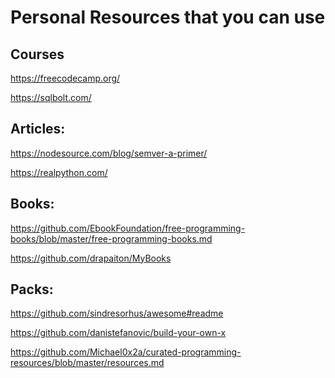 # Personal Resources that you can use

<!-- courses -->
<!-- articles -->
<!-- books -->

## **Courses**

https://freecodecamp.org/

https://sqlbolt.com/

## **Articles:**

https://nodesource.com/blog/semver-a-primer/

https://realpython.com/

## **Books:**

https://github.com/EbookFoundation/free-programming-books/blob/master/free-programming-books.md

https://github.com/drapaiton/MyBooks

## **Packs:**

https://github.com/sindresorhus/awesome#readme  

https://github.com/danistefanovic/build-your-own-x  

https://github.com/Michael0x2a/curated-programming-resources/blob/master/resources.md
